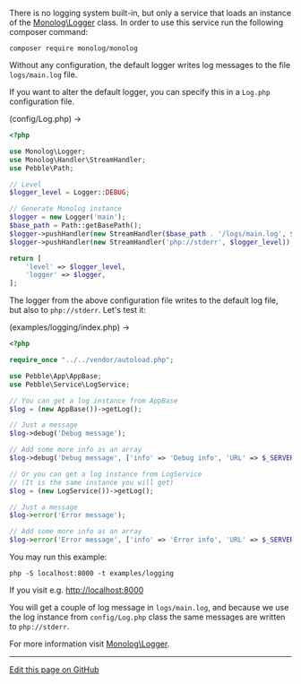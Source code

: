 There is no logging system built-in, but only a service that loads an instance
of the [Monolog\Logger](https://github.com/Seldaek/monolog) class.
In order to use this service run the following composer command:

    composer require monolog/monolog

Without any configuration, the default logger writes log messages 
to the file `logs/main.log` file.

If you want to alter the default logger, you can specify this in 
a `Log.php` configuration file. 

(config/Log.php) -&gt;

~~~php
<?php

use Monolog\Logger;
use Monolog\Handler\StreamHandler;
use Pebble\Path;

// Level
$logger_level = Logger::DEBUG;

// Generate Monolog instance
$logger = new Logger('main');
$base_path = Path::getBasePath();
$logger->pushHandler(new StreamHandler($base_path . '/logs/main.log', $logger_level));
$logger->pushHandler(new StreamHandler('php://stderr', $logger_level));

return [
    'level' => $logger_level,
    'logger' => $logger,
];

~~~

The logger from the above configuration file writes to the default log file, 
but also to `php://stderr`. Let's test it:

(examples/logging/index.php) -&gt;

~~~php
<?php

require_once "../../vendor/autoload.php";

use Pebble\App\AppBase;
use Pebble\Service\LogService;

// You can get a log instance from AppBase
$log = (new AppBase())->getLog();

// Just a message
$log->debug('Debug message');

// Add some more info as an array
$log->debug('Debug message', ['info' => 'Debug info', 'URL' => $_SERVER['REQUEST_URI']]);

// Or you can get a log instance from LogService
// (It is the same instance you will get)
$log = (new LogService())->getLog();

// Just a message
$log->error('Error message');

// Add some more info as an array
$log->error('Error message', ['info' => 'Error info', 'URL' => $_SERVER['REQUEST_URI']]);
~~~

You may run this example:

    php -S localhost:8000 -t examples/logging

If you visit e.g. [http://localhost:8000](http://localhost:8000)

You will get a couple of log message in `logs/main.log`, 
and because we use the log instance from `config/Log.php` class 
the same messages are written to `php://stderr`.

For more information visit [Monolog\Logger](https://github.com/Seldaek/monolog).

<hr /><a href='https://github.com/diversen/pebble-framework-docs/blob/main/src-docs/300-Logging.md'>Edit this page on GitHub</a>